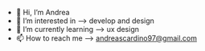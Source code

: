 - 👋 Hi, I’m Andrea
- 👀 I’m interested in --> develop and design
- 🌱 I’m currently learning --> ux design
- 📫 How to reach me --> andreascardino97@gmail.com

<!---
scardinoandrea/scardinoandrea is a ✨ special ✨ repository because its `README.md` (this file) appears on your GitHub profile.
You can click the Preview link to take a look at your changes.
--->
